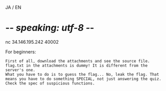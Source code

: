 JA / EN

# -*- speaking: utf-8 -*-

nc 34.146.195.242 40002

For beginners:

    First of all, download the attachments and see the source file.
    flag.txt in the attachments is dummy! It is different from the server's one.
    What you have to do is to guess the flag... No, leak the flag. That means you have to do something SPECIAL, not just answering the quiz.
    Check the spec of suspicious functions.
